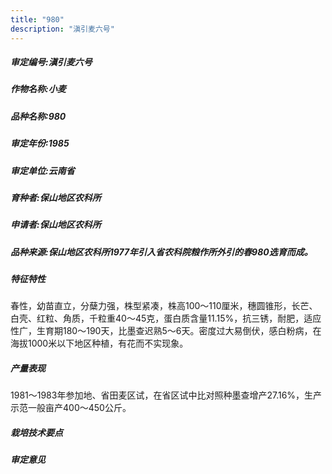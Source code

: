 ```yaml
---
title: "980"
description: "滇引麦六号"
---
```

##### 审定编号:滇引麦六号

##### 作物名称:小麦

##### 品种名称:980

##### 审定年份:1985

##### 审定单位:云南省

##### 育种者:保山地区农科所

##### 申请者:保山地区农科所

##### 品种来源:保山地区农科所1977年引入省农科院粮作所外引的春980选育而成。

##### 特征特性
春性，幼苗直立，分蘖力强，株型紧凑，株高100～110厘米，穗圆锥形，长芒、白壳、红粒、角质，千粒重40～45克，蛋白质含量11.15%，抗三锈，耐肥，适应性广，生育期180～190天，比墨查迟熟5～6天。密度过大易倒伏，感白粉病，在海拔1000米以下地区种植，有花而不实现象。

##### 产量表现
1981～1983年参加地、省田麦区试，在省区试中比对照种墨查增产27.16%，生产示范一般亩产400～450公斤。

##### 栽培技术要点


##### 审定意见

